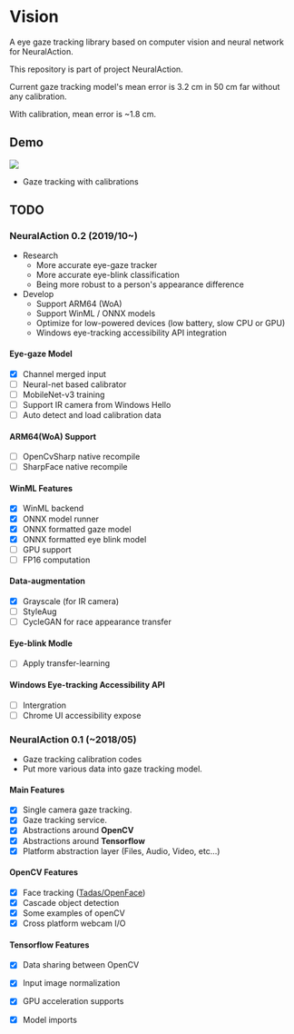 # Vision
A eye gaze tracking library based on computer vision and neural network for NeuralAction. 

This repository is part of project NeuralAction.

Current gaze tracking model's mean error is 3.2 cm in 50 cm far without any calibration. 

With calibration, mean error is ~1.8 cm.

## Demo
![](Web/gazedemo.gif)

- Gaze tracking with calibrations

## TODO

### NeuralAction 0.2 (2019/10~)
- Research
  - More accurate eye-gaze tracker
  - More accurate eye-blink classification
  - Being more robust to a person's appearance difference
- Develop
  - Support ARM64 (WoA)
  - Support WinML / ONNX models
  - Optimize for low-powered devices (low battery, slow CPU or GPU)
  - Windows eye-tracking accessibility API integration

#### Eye-gaze Model
- [x] Channel merged input
- [ ] Neural-net based calibrator
- [ ] MobileNet-v3 training
- [ ] Support IR camera from Windows Hello
- [ ] Auto detect and load calibration data

#### ARM64(WoA) Support
- [ ] OpenCvSharp native recompile
- [ ] SharpFace native recompile

#### WinML Features
- [X] WinML backend
- [X] ONNX model runner
- [X] ONNX formatted gaze model
- [x] ONNX formatted eye blink model
- [ ] GPU support
- [ ] FP16 computation

#### Data-augmentation
- [x] Grayscale (for IR camera)
- [ ] StyleAug
- [ ] CycleGAN for race appearance transfer

#### Eye-blink Modle
- [ ] Apply transfer-learning

#### Windows Eye-tracking Accessibility API
- [ ] Intergration
- [ ] Chrome UI accessibility expose

### NeuralAction 0.1 (~2018/05)
- Gaze tracking calibration codes
- Put more various data into gaze tracking model.

#### Main Features
- [x] Single camera gaze tracking.
- [x] Gaze tracking service.
- [x] Abstractions around **OpenCV**
- [x] Abstractions around **Tensorflow**
- [x] Platform abstraction layer (Files, Audio, Video, etc...)

#### OpenCV Features
- [x] Face tracking ([Tadas/OpenFace](https://github.com/TadasBaltrusaitis/OpenFace))
- [x] Cascade object detection
- [x] Some examples of openCV
- [x] Cross platform webcam I/O

#### Tensorflow Features
- [x] Data sharing between OpenCV
- [x] Input image normalization
- [x] GPU acceleration supports
- [x] Model imports

